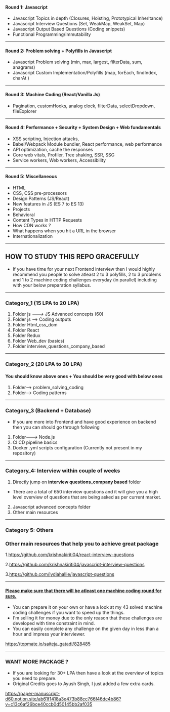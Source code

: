 #### Round 1: Javascript

- Javascript Topics in depth (Closures, Hoisting, Prototypical Inheritance)
- Javascript Interview Questions (Set, WeakMap, WeakSet, Map)
- Javascript Output Based Questions (Coding snippets)
- Functional Programming/Immutability

---

#### Round 2: Problem solving + Polyfills in Javascript

- Javascript Problem solving (min, max, largest, filterData, sum, anagrams)
- Javascript Custom Implementation/Polyfills (map, forEach, findIndex, charAt )

---

#### Round 3: Machine Coding (React/Vanilla Js)

- Pagination, customHooks, analog clock, filterData, selectDropdown, fileExplorer

---

#### Round 4: Performance + Security + System Design + Web fundamentals

- XSS scripting, Injection attacks,
- Babel/Webpack Module bundler, React performance, web performance
- API optimization, cache the responses
- Core web vitals, Profiler, Tree shaking, SSR, SSG
- Service workers, Web workers, Accessibility

---

#### Round 5: Miscellaneous

- HTML
- CSS, CSS pre-processors
- Design Patterns (JS/React)
- New features in JS (ES 7 to ES 13)
- Projects
- Behavioral
- Content Types in HTTP Requests
- How CDN works ?
- What happens when you hit a URL in the browser
- Internationalization


-----------------

## HOW TO STUDY THIS REPO GRACEFULLY 


- If you have time for your next Frontend interview then I would highly recommend you people to solve atleast 2 to 3 polyfills, 2 to 3 problems and 1 to 2 machine coding challenges everyday (in parallel) including with your below preparation syllabus.

-----

### Category_1 (15 LPA to 20 LPA)

1. Folder js ---> JS Advanced concepts (60)
2. Folder js --> Coding outputs
3. Folder Html_css_dom
4. Folder React
5. Folder Redux
6. Folder Web_dev (basics)
7. Folder interview_questions_company_based

----

### Category_2 (20 LPA to 30 LPA)

#### You should know above ones + You should be very good with below ones

1. Folder--> problem_solving_coding
2. Folder--> Coding patterns 

-----

### Category_3 (Backend + Database)

- If you are more into Frontend and have good experience on backend then you can should go through following

1. Folder---> Node.js
2. CI CD pipeline basics 
3. Docker .yml scripts configuration (Currently not present in my repository)

--------

### Category_4: Interview within couple of weeks

1. Directly jump on **interview questions_company based** folder 
 - There are a total of 650 interview questions and it will give you a high level overview of questions that are being asked as per current market.
2. Javascript advanced concepts folder
3. Other main resources

------

### Category 5: Others

### Other main resources that help you to achieve great package 

1.https://github.com/krishnakiriti04/react-interview-questions

2.https://github.com/krishnakiriti04/javascript-interview-questions

3.https://github.com/lydiahallie/javascript-questions

-------

#### <ins>Please make sure that there will be atleast one machine coding round for sure.</ins>

- You can prepare it on your own or have a look at my 43 solved machine coding challenges if you want to speed up the things. 
- I'm selling it for money due to the only reason that these challenges are developed with time constraint in mind. 
- You can easily complete any challenge on the given day in less than a hour and impress your interviewer.

https://topmate.io/saiteja_gatadi/828485

-------

### WANT MORE PACKAGE ?

- If you are looking for 30+ LPA then have a look at the overview of topics you need to prepare.
- Original Credits goes to Ayush Singh, I just added a few extra cards.

https://paper-manuscript-d60.notion.site/ab61f1418a3e473b88cc766f46dc4b86?v=c13c6af26bce40ccb0d50145bb2af035